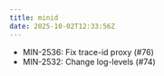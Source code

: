 ```yaml
---
title: minid
date: 2025-10-02T12:33:56Z
---
```

- MIN-2536: Fix trace-id proxy (#76)
- MIN-2532: Change log-levels (#74)

